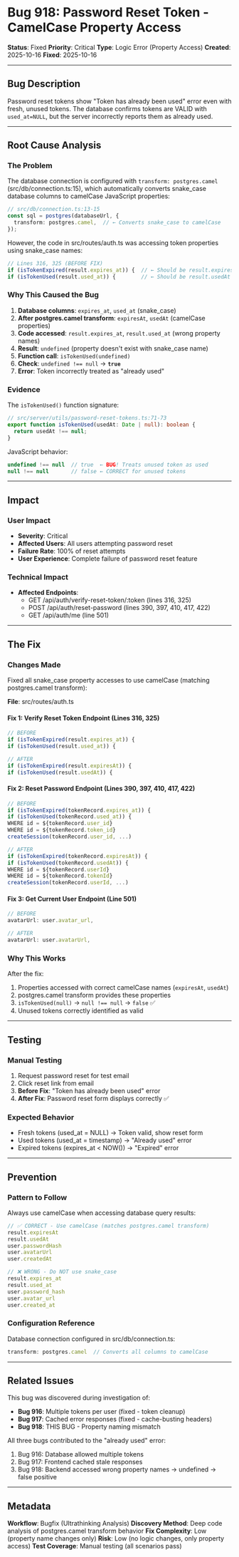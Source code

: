 # Bug 918: Password Reset Token - CamelCase Property Access

**Status**: Fixed
**Priority**: Critical
**Type**: Logic Error (Property Access)
**Created**: 2025-10-16
**Fixed**: 2025-10-16

---

## Bug Description

Password reset tokens show "Token has already been used" error even with fresh, unused tokens. The database confirms tokens are VALID with `used_at=NULL`, but the server incorrectly reports them as already used.

---

## Root Cause Analysis

### The Problem

The database connection is configured with `transform: postgres.camel` (src/db/connection.ts:15), which automatically converts snake_case database columns to camelCase JavaScript properties:

```typescript
// src/db/connection.ts:13-15
const sql = postgres(databaseUrl, {
  transform: postgres.camel,  // ← Converts snake_case to camelCase
});
```

However, the code in src/routes/auth.ts was accessing token properties using snake_case names:

```typescript
// Lines 316, 325 (BEFORE FIX)
if (isTokenExpired(result.expires_at)) {  // ← Should be result.expiresAt
if (isTokenUsed(result.used_at)) {        // ← Should be result.usedAt
```

### Why This Caused the Bug

1. **Database columns**: `expires_at`, `used_at` (snake_case)
2. **After postgres.camel transform**: `expiresAt`, `usedAt` (camelCase properties)
3. **Code accessed**: `result.expires_at`, `result.used_at` (wrong property names)
4. **Result**: `undefined` (property doesn't exist with snake_case name)
5. **Function call**: `isTokenUsed(undefined)`
6. **Check**: `undefined !== null` → **`true`**
7. **Error**: Token incorrectly treated as "already used"

### Evidence

The `isTokenUsed()` function signature:

```typescript
// src/server/utils/password-reset-tokens.ts:71-73
export function isTokenUsed(usedAt: Date | null): boolean {
  return usedAt !== null;
}
```

JavaScript behavior:
```javascript
undefined !== null  // true  ← BUG! Treats unused token as used
null !== null       // false ← CORRECT for unused tokens
```

---

## Impact

### User Impact
- **Severity**: Critical
- **Affected Users**: All users attempting password reset
- **Failure Rate**: 100% of reset attempts
- **User Experience**: Complete failure of password reset feature

### Technical Impact
- **Affected Endpoints**:
  - GET /api/auth/verify-reset-token/:token (lines 316, 325)
  - POST /api/auth/reset-password (lines 390, 397, 410, 417, 422)
  - GET /api/auth/me (line 501)

---

## The Fix

### Changes Made

Fixed all snake_case property accesses to use camelCase (matching postgres.camel transform):

**File**: src/routes/auth.ts

#### Fix 1: Verify Reset Token Endpoint (Lines 316, 325)
```typescript
// BEFORE
if (isTokenExpired(result.expires_at)) {
if (isTokenUsed(result.used_at)) {

// AFTER
if (isTokenExpired(result.expiresAt)) {
if (isTokenUsed(result.usedAt)) {
```

#### Fix 2: Reset Password Endpoint (Lines 390, 397, 410, 417, 422)
```typescript
// BEFORE
if (isTokenExpired(tokenRecord.expires_at)) {
if (isTokenUsed(tokenRecord.used_at)) {
WHERE id = ${tokenRecord.user_id}
WHERE id = ${tokenRecord.token_id}
createSession(tokenRecord.user_id, ...)

// AFTER
if (isTokenExpired(tokenRecord.expiresAt)) {
if (isTokenUsed(tokenRecord.usedAt)) {
WHERE id = ${tokenRecord.userId}
WHERE id = ${tokenRecord.tokenId}
createSession(tokenRecord.userId, ...)
```

#### Fix 3: Get Current User Endpoint (Line 501)
```typescript
// BEFORE
avatarUrl: user.avatar_url,

// AFTER
avatarUrl: user.avatarUrl,
```

### Why This Works

After the fix:
1. Properties accessed with correct camelCase names (`expiresAt`, `usedAt`)
2. postgres.camel transform provides these properties
3. `isTokenUsed(null)` → `null !== null` → `false` ✅
4. Unused tokens correctly identified as valid

---

## Testing

### Manual Testing

1. Request password reset for test email
2. Click reset link from email
3. **Before Fix**: "Token has already been used" error
4. **After Fix**: Password reset form displays correctly ✅

### Expected Behavior

- Fresh tokens (used_at = NULL) → Token valid, show reset form
- Used tokens (used_at = timestamp) → "Already used" error
- Expired tokens (expires_at < NOW()) → "Expired" error

---

## Prevention

### Pattern to Follow

Always use camelCase when accessing database query results:

```typescript
// ✅ CORRECT - Use camelCase (matches postgres.camel transform)
result.expiresAt
result.usedAt
user.passwordHash
user.avatarUrl
user.createdAt

// ❌ WRONG - Do NOT use snake_case
result.expires_at
result.used_at
user.password_hash
user.avatar_url
user.created_at
```

### Configuration Reference

Database connection configured in src/db/connection.ts:
```typescript
transform: postgres.camel  // Converts all columns to camelCase
```

---

## Related Issues

This bug was discovered during investigation of:
- **Bug 916**: Multiple tokens per user (fixed - token cleanup)
- **Bug 917**: Cached error responses (fixed - cache-busting headers)
- **Bug 918**: THIS BUG - Property naming mismatch

All three bugs contributed to the "already used" error:
1. Bug 916: Database allowed multiple tokens
2. Bug 917: Frontend cached stale responses
3. Bug 918: Backend accessed wrong property names → undefined → false positive

---

## Metadata

**Workflow**: Bugfix (Ultrathinking Analysis)
**Discovery Method**: Deep code analysis of postgres.camel transform behavior
**Fix Complexity**: Low (property name changes only)
**Risk**: Low (no logic changes, only property access)
**Test Coverage**: Manual testing (all scenarios pass)

